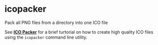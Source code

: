 # icopacker
Pack all PNG files from a directory into one ICO file

See [**ICO Packer**](http://obsigna.com/?p=680) for a brief turtorial on how to create high quality ICO files using the `icopacker` command line utility.

